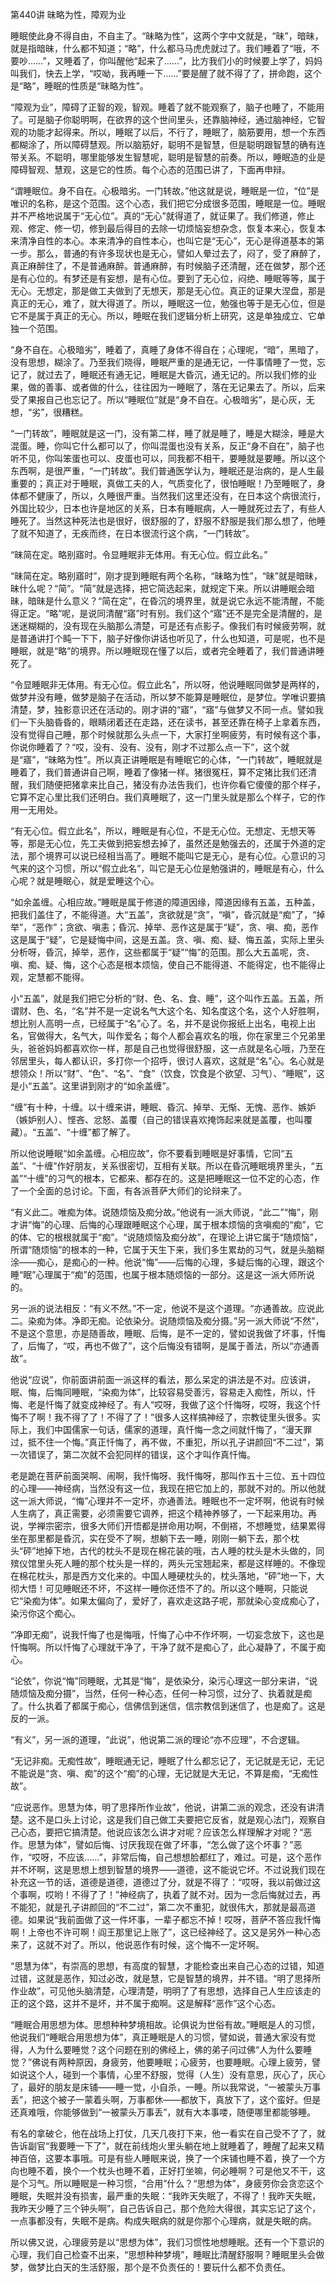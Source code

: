 第440讲 昧略为性，障观为业

睡眠使此身不得自由，不自主了。“昧略为性”，这两个字中文就是，“昧”，暗昧，就是指暗昧，什么都不知道；“略”，什么都马马虎虎就过了。我们睡着了“哦，不要吵……”，又睡着了，你叫醒他“起来了……”，比方我们小的时候要上学了，妈妈叫我们，快去上学，“哎呦，我再睡一下……”要是醒了就不得了了，拼命跑，这个是“略”，睡眠的性质是“昧略为性”。

“障观为业”，障碍了正智的观，智观。睡着了就不能观察了，脑子也睡了，不能用了。可是脑子你聪明啊，在欲界的这个世间里头，还靠脑神经，通过脑神经，它智观的功能才起得来。所以，睡眠了以后，不行了，睡眠了，脑筋要用，想一个东西都糊涂了，所以障碍慧观。所以脑筋好，聪明不是智慧，但是聪明跟智慧的确有连带关系。不聪明，哪里能够发生智慧呢，聪明是智慧的前奏。所以，睡眠造的业是障碍智观、慧观，这是它的性质。每个心态的范围已讲了，下面再申辩。

“谓睡眠位。身不自在。心极暗劣。一门转故。”他这就是说，睡眠是一位，“位”是唯识的名称，是这个范围。这个心态，我们把它分成很多范围，睡眠是一位。睡眠并不严格地说属于“无心位”。真的“无心”就得道了，就证果了。我们修道，修止观、修定、修一切，修到最后得目的去除一切烦恼妄想杂念，恢复本来心，恢复本来清净自性的本心。本来清净的自性本心，也叫它是“无心”，无心是得道基本的第一步。那么，普通的有许多现状也是无心，譬如人晕过去了，闷了，受了麻醉了，真正麻醉住了，不是普通麻醉。普通麻醉，有时候脑子还清醒，还在做梦，那个还是有心位的。有梦还是有妄想，是有心位。要到了无心位，闷绝、睡眠等等，属于无心。无想定，那是做工夫做到了无想天，那是无心位。真正的证果大涅盘，那是真正的无心，难了，就大得道了。所以，睡眠这一位，勉强也等于是无心位，但是它不是属于真正的无心。所以，睡眠在我们逻辑分析上研究，这是单独成立、它单独一个范围。

“身不自在。心极暗劣”，睡着了，真睡了身体不得自在；心理呢，“暗”，黑暗了，没有思想，糊涂了。乃至我们晓得，睡眠严重的是通无记，一件事情睡了一觉，忘记了，就过去了，睡眠还有通无记，睡眠是大昏沉，通无记的。所以我们修的业果，做的善事、或者做的什么，往往因为一睡眠了，落在无记果去了。所以，后来受了果报自己也忘记了。所以“睡眠位”就是“身不自在。心极暗劣”，是心灰，无想，“劣”，很糟糕。

“一门转故”，睡眠就是这一门，没有第二样，睡了就是睡了，睡是大糊涂，睡是大混蛋。睡，你叫它什么都可以了，你叫混蛋也没有关系，反正“身不自在”，脑子也听不见，你叫笨蛋也可以、皮蛋也可以，同我都不相干，要睡就是要睡。所以这个东西啊，是很严重，“一门转故”。我们普通医学认为，睡眠还是治病的，是人生最重要的；真正对于睡眠，真做工夫的人，气质变化了，很怕睡眠！乃至睡眠了，身体都不健康了，所以，久睡很严重。当然我们这里还没有，在日本这个病很流行，外国比较少，日本也许是地区的关系，日本有睡眠病，人一睡就死过去了，有些人睡死了。当然这种死法也是很好，很舒服的了，舒服不舒服是我们那么想了，他睡了就不知道了，无疾而终，在日本很流行这个病，“一门转故”。

“昧简在定。略别寤时。令显睡眠非无体用。有无心位。假立此名。”

“昧简在定。略别寤时”，刚才提到睡眠有两个名称，“昧略为性”，“昧”就是暗昧，昧什么呢？“简”。“简”就是选择，把它简选起来，就规定下来。所以讲睡眠会暗昧，暗昧是什么意义？“简在定”，在昏沉的境界里，就是说它永远不能清醒，不能得正定。“略”呢，是说同清醒“寤”时有别。我们这个“寤”还不是完全是清醒的，是迷迷糊糊的，没有现在头脑那么清楚，可是还有点影子。像我们有时候疲劳啊，就是普通讲打个盹一下下，脑子好像你讲话也听见了，什么也知道，可是呢，也不是睡眠，就是“略”的境界。所以睡眠现在懂了以后，或者完全睡着了，我们普通讲睡死了。

“令显睡眠非无体用。有无心位。假立此名”，所以呀，他说睡眠同做梦是两样的，做梦并没有睡，做梦是脑子在活动，所以梦不能算是睡眠位，是梦位。学唯识要搞清楚，梦，独影意识还在活动的。刚才讲的“寤”，“寤”与做梦又不同一点。譬如我们一下头脑昏昏的，眼睛闭着还在走路，还在读书，甚至还靠在椅子上拿着东西，没有觉得自己睡，那个时候就那么头点一下，大家打坐啊疲劳，有时候有这个事，你说你睡着了？“哎，没有、没有、没有，刚才不过那么点一下”，这个就是“寤”，“昧略为性”。所以真正讲睡眠是有睡眠它的心体，“一门转故”，睡眠就是睡着了，我们普通讲自己啊，睡着了像猪一样。猪很冤枉，算不定猪比我们还清醒，我们随便把猪拿来比自己，猪没有办法告我们，也许你看它傻傻的那个样子，它算不定心里比我们还明白。我们真睡眠了，这一门里头就是那么个样子，它的作用一无用处。

“有无心位。假立此名”，所以，睡眠是有心位，不是无心位。无想定、无想天等等，那是无心位，先工夫做到把妄想去掉了，虽然还是勉强去的，还属于外道的定法，那个境界可以说已经相当高了。睡眠不能叫它是无心，是有心位。心意识的习气来的这个习惯，所以“假立此名”，叫它是无心位是勉强讲的，睡眠是有心，什么心呢？就是睡眠心，就是爱睡这个心。

“如余盖缠。心相应故。”睡眠是属于修道的障道因缘，障道因缘有五盖，五种盖，把我们盖住了，不能得道。大“五盖”，贪欲就是“贪”，“嗔”，昏沉就是“痴”了，“掉举”，“恶作”；贪欲、嗔恚；昏沉、掉举、恶作这是属于“疑”，贪、嗔、痴，恶作这是属于“疑”，它是疑悔中间，这是五盖。贪、嗔、痴、疑、悔五盖，实际上里头分析呀，昏沉，掉举，恶作，这些都属于“疑”“悔”的范围。那么大五盖呢，贪、嗔、痴、疑、悔，这个心态是根本烦恼，使自己不能得道、不能得定，也不能得止观，定慧都不能得。

小“五盖”，就是我们把它分析的“财、色、名、食、睡”，这个叫作五盖。五盖，所谓财、色、名，“名”并不是一定说名气大这个名、知名度这个名，这个人好胜啊，想比别人高明一点，已经属于“名”心了。名，并不是说你报纸上出名，电视上出名，官做得大，名气大，叫作爱名；每个人都会喜欢名的哦，你在家里三个兄弟里头，爸爸妈妈都喜欢你一样，那是自己也觉得很舒服，这一点就是名心哦，乃至在邻居里头，每人都认识，多打你一个招呼，很讨人喜欢，这就是“名”心。名心就是想领众！所以“财”、“色”、“名”、“食”（饮食，饮食是个欲望、习气）、“睡眠”，这是小“五盖”。这里讲到刚才的“如余盖缠”。

“缠”有十种，十缠。以十缠来讲，睡眠、昏沉、掉举、无惭、无愧、恶作、嫉妒（嫉妒别人）、悭吝、忿怒、盖覆（自己的错误喜欢掩饰起来就是盖覆，也叫覆藏）。“五盖”、“十缠”都了解了。

所以他说睡眠“如余盖缠。心相应故”，你不要看到睡眠是好事情，它同“五盖”、“十缠”作好朋友，关系很密切，互相有关联。所以在昏沉睡眠境界里头，“五盖”“十缠”的习气的根本，它都来、都存在的。这是把睡眠这一位不定的心态，作了一个全面的总讨论。下面，有各派菩萨大师们的论辩来了。

“有义此二。唯痴为体。说随烦恼及痴分故。”他说有一派大师说，“此二”“悔”，刚才讲“悔”的心理、后悔的心理跟睡眠这个心理，属于根本烦恼的贪嗔痴的“痴”，它的体、它的根根就属于“痴”。“说随烦恼及痴分故”，在理论上讲它属于“随烦恼”，所谓“随烦恼”的根本的一种，它属于天生下来，我们多生累劫的习气，就是头脑糊涂——痴心，是痴心的一种。他说“悔”——后悔的心理，多疑后悔的心理，跟这个睡“眠”心理属于“痴”的范围，也属于根本随烦恼的一部分。这是这一派大师所说的。

另一派的说法相反：“有义不然。”不一定，他说不是这个道理。“亦通善故。应说此二。染痴为体。净即无痴。论依染分。说随烦恼及痴分摄。”另一派大师说“不然”，不是这个意思，亦是随善故，睡眠、后悔，是不一定的，譬如说我做了坏事，忏悔了，后悔了，“哎，再也不做了”，这个后悔没有错啊，是属于善法，所以“亦通善故”。

他说“应说”，你前面讲前面一派这样的看法，那么呆定的讲法是不对。应该讲，眠、悔，后悔同睡眠，“染痴为体”，比较容易受善污，容易走入痴性，所以，忏悔、老是忏悔了就变成神经了。有人“哎呀，我做了这个忏悔呀，哎呀，我这个忏悔不了啊！我不得了了！不得了了！”很多人这样搞神经了，宗教徒里头很多。实际上，我们中国儒家一句话，儒家的道理，真忏悔一念之间就忏悔了，“漫天罪过，抵不住一个悔。”真正忏悔了，再不做，不重犯，所以孔子讲颜回“不二过”，第一次错误了，第二次就不会犯同样的错误，这个才叫作真忏悔。

老是跪在菩萨前面哭啊、闹啊，我忏悔呀、我忏悔呀，那叫作五十三位、五十四位的心理——神经病，当然没有这一位，我现在把它加上的，那就不对的。所以他就这一派大师说，“悔”心理并不一定坏，亦通善法。睡眠也不一定坏啊，他说有时候人生病了，真正需要，必须需要它调养，把这个精神养够了，一下起来用功。再说，学禅宗密宗，很多大师们开悟都是拼命用功啊，不倒褡，不想睡觉，结果累得坐在那里都是昏沉，实在受不了啊，想躺下去一睡，刚刚一躺下去，那个枕头“砰”地掉下地，古代的枕头不是现在棉花装的哦，古人睡的枕头是木头做的，同殡仪馆里头死人睡的那个枕头是一样的，两头元宝翘起来，都是这样睡的。不像现在棉花枕头，那是西方文化来的。中国人睡硬枕头的，枕头落地，“砰”地一下，大彻大悟！可见睡眠还不坏，不这样一睡你还悟不了的。所以这个睡啊，只能说它“染痴为体”。如果太偏向了，爱好了，喜欢走这路子呢，那就染心变成痴心了，染污你这个痴心。

“净即无痴”，说我忏悔了也是悔哦，忏悔了心中不作坏啊，一切妄念放下，这也是忏悔啊。所以忏悔了心理就干净了，干净了就不是痴心了，此心凝静了，不属于痴心。

“论依”，你说“悔”同睡眠，尤其是“悔”，是依染分，染污心理这一部分来讲，“说随烦恼及痴分摄”，当然，任何一种心态，任何一种习惯，过分了、执着就是痴了。什么执着了都属于痴心，信佛信到迷信，信宗教信到迷信了，也是痴了。这是反的一派。

“有义”，另一派的道理，“此说”，他说第二派的理论“亦不应理”，不合逻辑。

“无记非痴。无痴性故”，睡眠通无记，睡眠了什么都忘记了，无记就是无记，无记不能说是“贪、嗔、痴”的这个“痴”的心理，无记就是大无记，不算是痴，“无痴性故”。

“应说恶作。思慧为体，明了思择所作业故”，他说，讲第二派的观念，还没有讲清楚。这不是口头上讨论，这是我们自己做工夫要把它反省，就是观心法门，观察自己心态，要把它搞清楚。他说应该怎么讲才对呢？应该怎么样理解才对呢？“恶作。思慧为体”，譬如后悔、讨厌我现在做了坏事，“怎么做了这个坏事？”恶作，“哎呀，不应该……”，非常后悔，自己想想脸都红了，难过。可是，这个恶作并不坏啊，这是思想上想到智慧的境界——道德，这不能说它坏。不过说我们现在补充这一节的话，道德是道德，道德过了分，就是不得了：“哎呀，我以前做过这个事啊，哎哟！不得了了！”神经病了，执着了就不对。因为一念后悔就过去，再不能犯，就是孔子讲颜回的“不二过”，第二次不重犯，就很伟大，那就是最高道德。如果说“我前面做了这一件坏事，一辈子都忘不掉！哎呀，菩萨不答应我忏悔啊！上帝也不许可啊！阎王那里记上账了”，这已经神经了。这又是另外一种心态来了，这就不对了。所以，他说恶作有时候，这个悔不一定坏啊。

“思慧为体”，有崇高的思想，有高度的智慧，才能检查出来自己心态的过错，知道过错，这就是恶作，知过必改，就是慧，它是智慧的境界，并不错。“明了思择所作业故”，可见他头脑清楚，心理清楚，明明了了有思想，选择自己人生应该走的正的这个路，这并不是坏，并不属于痴啊。这是解释“恶作”这个心态。

“睡眠合用思想为体。思想种种梦境相故。论俱说为世俗有故。”睡眠是人的习惯，他说我们“睡眠合用思想为体”，真正睡眠是人的习惯，譬如说，普通大家没有觉得，人为什么要睡觉？这个问题在别的佛经上，佛的弟子问过佛“人为什么要睡觉？”佛说有两种原因，身疲劳，他要睡眠；心疲劳，也要睡眠。心理上疲劳，譬如说这个人，碰到一个事情，心里不舒服，觉得（人生）没有意思，灰心了，灰心了，最好的朋友是床铺——睡一觉，小自杀，一睡。所以我常说，“一被蒙头万事丢”，把这个被子一蒙着头啊，万事都休——都放下，真放下了，这个蛮好。但是还真难哦，你能够做到“一被蒙头万事丢”，就有大本事喽，随便哪里都能够睡。

有名的拿破仑，他在战场上打仗，几天几夜打下来，他一看实在自己受不了了，就告诉副官“我要睡一下了”，就在前线炮火里头躺在地上就睡着了，睡醒了起来又精神百倍，这要本事哦。可是有些人睡眠来说，换了一个床铺也睡不着，换了一个方向也睡不着，换个一个枕头也睡不着，正好打坐嘛，何必睡啊？可是他又不干，这是个习气。所以睡眠是一种习惯，“合用”什么？“思想为体”，身疲劳你会贪恋这个睡眠，失眠并没有损害，最严重的失眠：“我昨天失眠了，不得了！我昨天失眠，我昨天少睡了三个钟头啊”，自己告诉自己，那个危险大得很，其实忘记了这个，一点事都没有，失眠不是病。构成失眠病的就是你那个心理病，就是失眠的病。

所以佛又说，心理疲劳是以“思想为体”，我们习惯性地想睡眠。还有一个下意识的心理，我们自己检查不出来，“思想种种梦境”，睡眠比清醒舒服啊？睡眠里头会做梦，做梦比白天的生活舒服，那个是不负责任的！要玩什么都不负责任。


